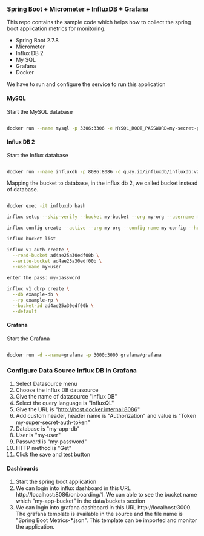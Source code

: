 ### Spring Boot  + Micrometer + InfluxDB + Grafana

This repo contains the sample code which helps how to collect the spring boot application metrics for monitoring.

- Spring Boot 2.7.8
- Micrometer
- Influx DB 2
- My SQL
- Grafana
- Docker

We have to run and configure the service to run this application

#### MySQL

Start the MySQL database

```bash 

docker run --name mysql -p 3306:3306 -e MYSQL_ROOT_PASSWORD=my-secret-pw -d mysql

```

#### Influx DB 2

Start the Influx database

```bash 

docker run --name influxdb -p 8086:8086 -d quay.io/influxdb/influxdb:v2.0.2

```

Mapping the bucket to database, in the influx db 2, we called bucket instead of database. 

```bash 

docker exec -it influxdb bash

influx setup --skip-verify --bucket my-bucket --org my-org --username my-user --password my-password --retention 1 --token my-super-secret-auth-token

influx config create --active --org my-org --config-name my-config --host-url http://localhost:8086 --token my-super-secret-auth-token

influx bucket list

influx v1 auth create \
  --read-bucket ad4ae25a30edf00b \
  --write-bucket ad4ae25a30edf00b \
  --username my-user
  
enter the pass: my-password

influx v1 dbrp create \
  --db example-db \
  --rp example-rp \
  --bucket-id ad4ae25a30edf00b \
  --default

```
#### Grafana

Start the Grafana

```bash 

docker run -d --name=grafana -p 3000:3000 grafana/grafana

```
### Configure Data Source Influx DB in Grafana
1. Select Datasource menu
2. Choose the Influx DB datasource
3. Give the name of datasource "Influx DB"
4. Select the query language is "InfluxQL"
5. Give the URL is "http://host.docker.internal:8086"
6. Add custom header, header name is "Authorization" and value is "Token my-super-secret-auth-token"
7. Database is "my-app-db"
8. User is "my-user"
9. Password is "my-password"
10. HTTP method is "Get"
11. Click the save and test button

#### Dashboards

1. Start the spring boot application
2. We can login into influx dashboard in this URL http://localhost:8086/onboarding/1. We can able to see the bucket name which "my-app-bucket" in the data/buckets section
3. We can login into grafana dashboard in this URL http://localhost:3000. The grafana template is available in the source and the file name is "Spring Boot Metrics-*.json". This template can be imported and monitor the application. 
 
 

